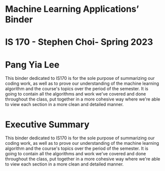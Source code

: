 # Machine Learning Applications’ Binder
# IS 170 - Stephen Choi- Spring 2023
# Pang Yia Lee
This binder dedicated to IS170 is for the sole purpose of summarizing our coding work, as well as to prove our understanding of the machine learning algorithm and the course's topics over the period of the semester. It is going to contain all the algorithms and work we've covered and done throughout the class, put together in a more cohesive way where we're able to view each section in a more clean and detailed manner.
# Executive Summary
This binder dedicated to IS170 is for the sole purpose of summarizing our coding work, as well as to prove our understanding of the machine learning algorithm and the course's topics over the period of the semester. It is going to contain all the algorithms and work we've covered and done throughout the class, put together in a more cohesive way where we're able to view each section in a more clean and detailed manner.
